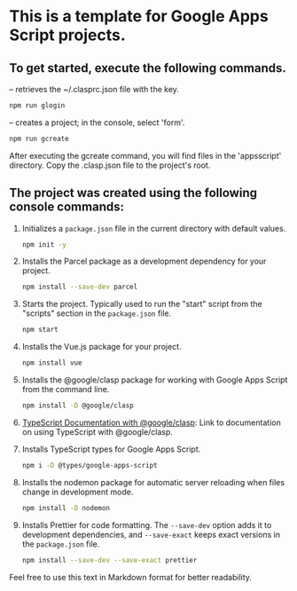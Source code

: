 # This is a template for Google Apps Script projects.

## To get started, execute the following commands.

– retrieves the ~/.clasprc.json file with the key.
   ```bash
   npm run glogin
   ```
– creates a project; in the console, select 'form'.

   ```bash
   npm run gcreate
   ```
After executing the gcreate command, you will find files in the 'appsscript' directory. Copy the .clasp.json file to the project's root.


## The project was created using the following console commands:

1. Initializes a `package.json` file in the current directory with default values.
   ```bash
   npm init -y
   ```

2. Installs the Parcel package as a development dependency for your project.
   ```bash
   npm install --save-dev parcel
   ```

3. Starts the project. Typically used to run the "start" script from the "scripts" section in the `package.json` file.
   ```bash
   npm start
   ```

4. Installs the Vue.js package for your project.
   ```bash
   npm install vue
   ```

5. Installs the @google/clasp package for working with Google Apps Script from the command line.
   ```bash
   npm install -D @google/clasp
   ```

6. [TypeScript Documentation with @google/clasp](https://github.com/google/clasp/blob/master/docs/typescript.md): Link to documentation on using TypeScript with @google/clasp.

7. Installs TypeScript types for Google Apps Script.
   ```bash
   npm i -D @types/google-apps-script
   ```

8. Installs the nodemon package for automatic server reloading when files change in development mode.
   ```bash
   npm install -D nodemon
   ```

9. Installs Prettier for code formatting. The `--save-dev` option adds it to development dependencies, and `--save-exact` keeps exact versions in the `package.json` file.
   ```bash
   npm install --save-dev --save-exact prettier
   ```

Feel free to use this text in Markdown format for better readability.
